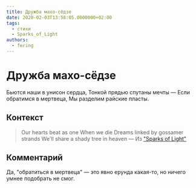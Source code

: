 ```yaml
---
title: Дружба махо-сёдзе
date: 2020-02-03T13:58:05.0000000+02:00
tags:
  - стихи
  - Sparks_of_Light
authors:
  - fering
---
```

# Дружба махо-сёдзе

Бьются наши в унисон сердца,
Тонкой прядью спутаны мечты —
Если обратимся в мертвеца,
Мы разделим райские пласты.

## Контекст

> Our hearts beat as one
> When we die
> Dreams linked by gossamer strands
> We'll share a shady tree in heaven
> — Из ["Sparks of Light"](https://preview.drivethrurpg.com/en/product/144223/Sparks-of-Light)

## Комментарий
Да, "обратиться в мертвеца" — это явно ерунда какая-то, но ничего умнее подобрать не смог.